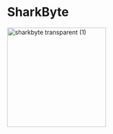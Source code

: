 # SharkByte

<img width="229" alt="sharkbyte transparent (1)" src="https://github.com/user-attachments/assets/fd83eb6b-7fac-4d29-84a0-61a86f90f12f">
